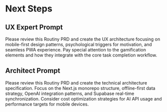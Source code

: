 # Next Steps

## UX Expert Prompt

Please review this Routiny PRD and create the UX architecture focusing on mobile-first design patterns, psychological triggers for motivation, and seamless PWA experience. Pay special attention to the gamification elements and how they integrate with the core task completion workflow.

## Architect Prompt

Please review this Routiny PRD and create the technical architecture specification. Focus on the Next.js monorepo structure, offline-first data strategy, OpenAI integration patterns, and Supabase real-time synchronization. Consider cost optimization strategies for AI API usage and performance targets for mobile devices.
